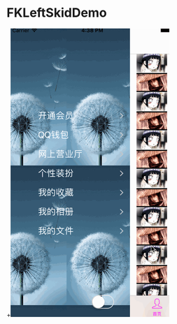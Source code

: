 # FKLeftSkidDemo
+![image](https://github.com/fanzK12/FKLeftSkidDemo/blob/master/FKleftSkidShowImg.gif)
